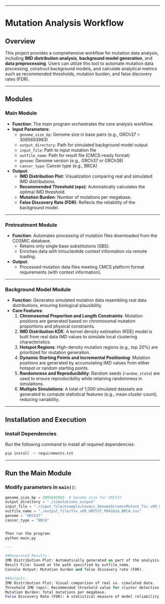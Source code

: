 
---

# Mutation Analysis Workflow

## Overview

This project provides a comprehensive workflow for mutation data analysis, including **IMD distribution analysis**, **background model generation**, and **data preprocessing**. Users can utilize this tool to automate mutation data processing, construct background models, and calculate analytical metrics such as recommended thresholds, mutation burden, and false discovery rates (FDR).

---

## Modules

### Main Module
- **Function**: The main program orchestrates the core analysis workflow.
- **Input Parameters**:
  - `genome_size_bp`: Genome size in base pairs (e.g., GRCh37 = 3095693983)
  - `output_directory`: Path for simulated background model output
  - `input_file`: Path to input mutation file
  - `outfile_name`: Path for result file (CMCS-ready format)
  - `genome`: Genome version (e.g., GRCh37 or GRCh38)
  - `cancer_type`: Cancer type (e.g., BRCA)
- **Output**:
  - **IMD Distribution Plot**: Visualization comparing real and simulated IMD distributions.
  - **Recommended Threshold (eps)**: Automatically calculates the optimal IMD threshold.
  - **Mutation Burden**: Number of mutations per megabase.
  - **False Discovery Rate (FDR)**: Reflects the reliability of the background model.

---

### Pretreatment Module
- **Function**: Automates processing of mutation files downloaded from the COSMIC database.
  - Retains only single base substitutions (SBS).
  - Enriches data with trinucleotide context information via remote loading.
- **Output**:
  - Processed mutation data files meeting CMCS platform format requirements (with context information).

---

### Background Model Module
- **Function**: Generates simulated mutation data resembling real data distributions, ensuring biological plausibility.
- **Core Features**:
  1. **Chromosomal Proportion and Length Constraints**: Mutation positions are generated based on chromosomal mutation proportions and physical constraints.
  2. **IMD Distribution KDE**: A kernel density estimation (KDE) model is built from real data IMD values to simulate local clustering characteristics.
  3. **Hotspot Regions**: High-density mutation regions (e.g., top 20%) are prioritized for mutation generation.
  4. **Dynamic Starting Points and Incremental Positioning**: Mutation positions are generated by accumulating IMD values from either hotspot or random starting points.
  5. **Randomness and Reproducibility**: Random seeds (`random_state`) are used to ensure reproducibility while retaining randomness in simulations.
  6. **Multiple Simulations**: A total of 1,000 simulated datasets are generated to compute statistical features (e.g., mean cluster count), reducing variability.

---

## Installation and Execution

### Install Dependencies
Run the following command to install all required dependencies:
```bash
pip install -r requirements.txt
```

---

## Run the Main Module

### Modify parameters in `main()`:
```python
genome_size_bp = 3095693983  # Genome size for GRCh37
output_directory = "./simulations_output"
input_file = "./input_file/example/Cosmic_GenomeScreensMutant_Tsv_v99_GRCh37_PD4103a.tsv"
outfile_name = "./output_file/Tsv_v99_GRCh37_PD4103a_BRCA.tsv"
genome = "GRCh37"
cancer_type = "BRCA"


Then run the program:
python main.py

---

##Generated Results：
IMD Distribution Plot: Automatically generated as part of the analysis.
Result File: Saved at the path specified by outfile_name.
Console Output: Mutation burden and false discovery rate (FDR).

##Outputs：
IMD Distribution Plot: Visual comparison of real vs. simulated data.
Threshold IMD (eps): Recommended threshold value for cluster detection.
Mutation Burden: Total mutations per megabase.
False Discovery Rate (FDR): A statistical measure of model reliability.




